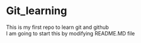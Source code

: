 # Git_learning
This is my first repo to learn git and github
<br>
I am going to start this by 
 modifying README.MD file
